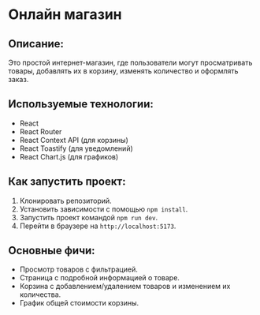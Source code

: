 # Онлайн магазин

## Описание:
Это простой интернет-магазин, где пользователи могут просматривать товары, добавлять их в корзину, изменять количество и оформлять заказ.

## Используемые технологии:
- React
- React Router
- React Context API (для корзины)
- React Toastify (для уведомлений)
- React Chart.js (для графиков)

## Как запустить проект:
1. Клонировать репозиторий.
2. Установить зависимости с помощью `npm install`.
3. Запустить проект командой `npm run dev`.
4. Перейти в браузере на `http://localhost:5173`.

## Основные фичи:
- Просмотр товаров с фильтрацией.
- Страница с подробной информацией о товаре.
- Корзина с добавлением/удалением товаров и изменением их количества.
- График общей стоимости корзины.
